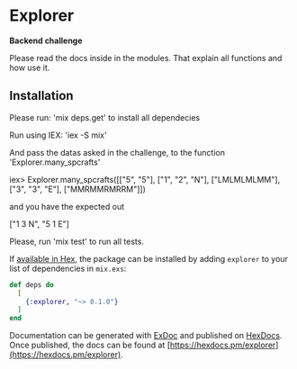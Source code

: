# Explorer

**Backend challenge**

  Please read the docs inside in the modules. That explain all functions and how use it. 

## Installation
  Please run: 'mix deps.get' to install all dependecies
  
  Run using IEX: 'iex -S mix'
  
  And pass the datas asked in the challenge, to the function 'Explorer.many_spcrafts'
  
  iex> Explorer.many_spcrafts([["5", "5"], ["1", "2", "N"], ["LMLMLMLMM"], ["3", "3", "E"], ["MMRMMRMRRM"]]) 
  
  and you have the expected out
  
  ["1 3 N", "5 1 E"]

  Please, run 'mix test' to run all tests.


If [available in Hex](https://hex.pm/docs/publish), the package can be installed
by adding `explorer` to your list of dependencies in `mix.exs`:

```elixir
def deps do
  [
    {:explorer, "~> 0.1.0"}
  ]
end
```

Documentation can be generated with [ExDoc](https://github.com/elixir-lang/ex_doc)
and published on [HexDocs](https://hexdocs.pm). Once published, the docs can
be found at [https://hexdocs.pm/explorer](https://hexdocs.pm/explorer).

